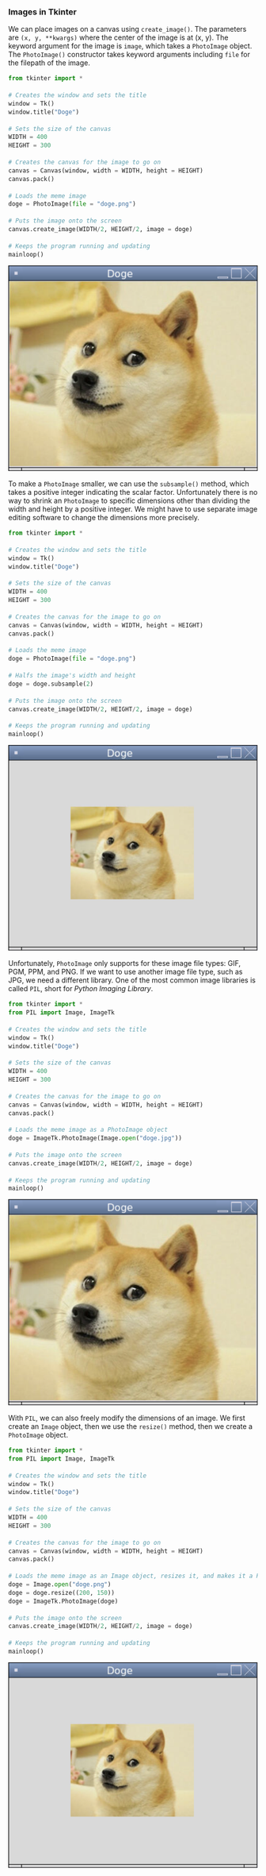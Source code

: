 ### Images in Tkinter

We can place images on a canvas using `create_image()`. The parameters are `(x, y, **kwargs)` where the center of the image is at (x, y). The keyword argument for the image is `image`, which takes a `PhotoImage` object. The `PhotoImage()` constructor takes keyword arguments including `file` for the filepath of the image. 

```python
from tkinter import *

# Creates the window and sets the title
window = Tk()
window.title("Doge")

# Sets the size of the canvas
WIDTH = 400
HEIGHT = 300

# Creates the canvas for the image to go on
canvas = Canvas(window, width = WIDTH, height = HEIGHT)
canvas.pack()

# Loads the meme image
doge = PhotoImage(file = "doge.png")

# Puts the image onto the screen
canvas.create_image(WIDTH/2, HEIGHT/2, image = doge)

# Keeps the program running and updating
mainloop()
```

![](../Images/Tk_Image_1.png)

To make a `PhotoImage` smaller, we can use the `subsample()` method, which takes a positive integer indicating the scalar factor. Unfortunately there is no way to shrink an `PhotoImage` to specific dimensions other than dividing the width and height by a positive integer. We might have to use separate image editing software to change the dimensions more precisely.

```python
from tkinter import *

# Creates the window and sets the title
window = Tk()
window.title("Doge")

# Sets the size of the canvas
WIDTH = 400
HEIGHT = 300

# Creates the canvas for the image to go on
canvas = Canvas(window, width = WIDTH, height = HEIGHT)
canvas.pack()

# Loads the meme image
doge = PhotoImage(file = "doge.png")

# Halfs the image's width and height
doge = doge.subsample(2)

# Puts the image onto the screen
canvas.create_image(WIDTH/2, HEIGHT/2, image = doge)

# Keeps the program running and updating
mainloop()
```

![](../Images/Tk_Image_2.png)

Unfortunately, `PhotoImage` only supports for these image file types: GIF, PGM, PPM, and PNG. If we want to use another image file type, such as JPG, we need a different library. One of the most common image libraries is called `PIL`, short for *Python Imaging Library*.

```python
from tkinter import *
from PIL import Image, ImageTk

# Creates the window and sets the title
window = Tk()
window.title("Doge")

# Sets the size of the canvas
WIDTH = 400
HEIGHT = 300

# Creates the canvas for the image to go on
canvas = Canvas(window, width = WIDTH, height = HEIGHT)
canvas.pack()

# Loads the meme image as a PhotoImage object
doge = ImageTk.PhotoImage(Image.open("doge.jpg"))

# Puts the image onto the screen
canvas.create_image(WIDTH/2, HEIGHT/2, image = doge)

# Keeps the program running and updating
mainloop()
```

![](../Images/Tk_Image_1.png)

With `PIL`, we can also freely modify the dimensions of an image. We first create an `Image` object, then we use the `resize()` method, then we create a `PhotoImage` object.

```python
from tkinter import *
from PIL import Image, ImageTk

# Creates the window and sets the title
window = Tk()
window.title("Doge")

# Sets the size of the canvas
WIDTH = 400
HEIGHT = 300

# Creates the canvas for the image to go on
canvas = Canvas(window, width = WIDTH, height = HEIGHT)
canvas.pack()

# Loads the meme image as an Image object, resizes it, and makes it a PhotoImage object
doge = Image.open("doge.png")
doge = doge.resize((200, 150))
doge = ImageTk.PhotoImage(doge)

# Puts the image onto the screen
canvas.create_image(WIDTH/2, HEIGHT/2, image = doge)

# Keeps the program running and updating
mainloop()
```

![](../Images/Tk_Image_2.png)

